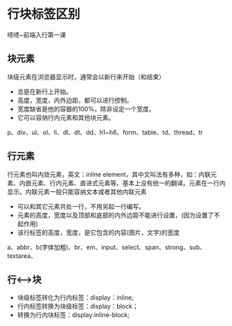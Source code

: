 # 行块标签区别

啧啧~前端入行第一课


## 块元素
块级元素在浏览器显示时，通常会以新行来开始（和结束）

- 总是在新行上开始。
- 高度，宽度，内外边距，都可以进行控制。
- 宽度缺省是他的容器的100%，除非设定一个宽度。
- 它可以容纳行内元素和其他块元素。

p、div、ul、ol、li、dl、dt、dd、h1~h6、form、table、td、thread、tr


## 行元素

行元素也叫内敛元素，英文：inline element，其中文叫法有多种，如：内联元素、内嵌元素、行内元素、直进式元素等。基本上没有统一的翻译。元素在一行内显示。内联元素一般只能容纳文本或者其他内联元素


- 可以和其它元素共处一行，不用另起一行编写。
- 元素的高度，宽度以及顶部和底部的内外边距不能进行设置，(因为设置了不起作用)
- 该行标签的高度，宽度，是它包含的内容(图片，文字)的宽度


a、abbr、b(字体加粗)、br、em、input、select、span、strong、sub、textarea、

## 行<-->块
- 块级标签转化为行内标签：display：inline;
- 行内标签转换为块级标签：display：block；
- 转换为行内块标签：display:inline-block;